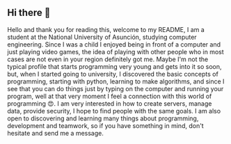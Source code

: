 ## Hi there 👋
Hello and thank you for reading this, welcome to my README, I am a student at the National University of Asunción, studying computer engineering.
Since I was a child I enjoyed being in front of a computer and just playing video games, the idea of ​​playing with other people who in most cases are not even in your region definitely got me. 
Maybe I'm not the typical profile that starts programming very young and gets into it so soon, but, when I started going to university, I discovered the basic concepts of programming, starting with python, learning to make algorithms, and since I see that you can do things just by typing on the computer and running your program, well at that very moment I feel a connection with this world of programming :heart_eyes:.
I am very interested in how to create servers, manage data, provide security, I hope to find people with the same goals.
I am also open to discovering and learning many things about programming, development and teamwork, so if you have something in mind, don't hesitate and send me a message.

<!--
**Mijobot/Mijobot** is a ✨ _special_ ✨ repository because its `README.md` (this file) appears on your GitHub profile.

Here are some ideas to get you started:


- 🌱 I’m currently learning ...
- 👯 I’m looking to collaborate on ...
- 🤔 I’m looking for help with ...
- 💬 Ask me about ...
- 📫 How to reach me: ...
- 😄 Pronouns: ...
- ⚡ Fun fact: ...
-->
